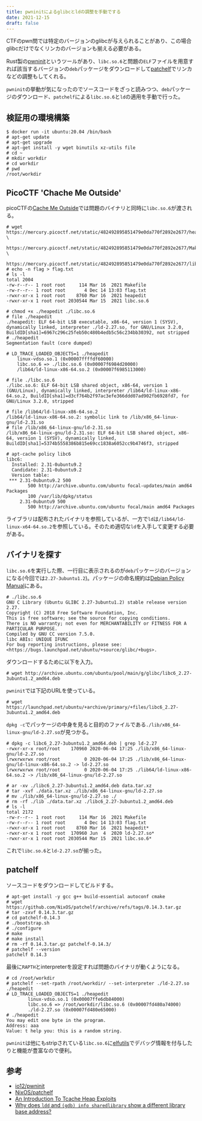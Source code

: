 ```yaml
---
title: pwninitによるglibcとldの調整を手動でする
date: 2021-12-15
draft: false
---
```


CTFのpwn問では特定のバージョンのglibcが与えられることがあり、この場合glibcだけでなくリンカのバージョンも揃える必要がある。

Rust製の[pwninit](https://github.com/io12/pwninit)というツールがあり、`libc.so.6`と問題の`ELF`ファイルを用意すれば該当するバージョンの`deb`パッケージをダウンロードして[patchelf](https://github.com/NixOS/patchelf)でリンカなどの調整もしてくれる。

`pwninit`の挙動が気になったのでソースコードをざっと読みつつ、`deb`パッケージのダウンロード、`patchelf`による`libc.so.6`と`ld`の適用を手動で行った。

## 検証用の環境構築

```
$ docker run -it ubuntu:20.04 /bin/bash
# apt-get update
# apt-get upgrade
# apt-get install -y wget binutils xz-utils file
# cd ~
# mkdir workdir
# cd workdir
# pwd
/root/workdir
```

## PicoCTF 'Chache Me Outside'

picoCTFの[Cache Me Outside](https://play.picoctf.org/practice/challenge/146?category=6&page=1)では問題のバイナリと同時に`libc.so.6`が渡される。

```
# wget https://mercury.picoctf.net/static/482492895851479e0da770f2892e2677/heapedit \
    https://mercury.picoctf.net/static/482492895851479e0da770f2892e2677/Makefile \
    https://mercury.picoctf.net/static/482492895851479e0da770f2892e2677/libc.so.6
# echo -n flag > flag.txt
# ls -l
total 2004
-rw-r--r-- 1 root root     114 Mar 16  2021 Makefile
-rw-r--r-- 1 root root       4 Dec 14 13:03 flag.txt
-rwxr-xr-x 1 root root    8760 Mar 16  2021 heapedit
-rwxr-xr-x 1 root root 2030544 Mar 15  2021 libc.so.6
```

```
# chmod +x ./heapedit ./libc.so.6
# file ./heapedit
./heapedit: ELF 64-bit LSB executable, x86-64, version 1 (SYSV), dynamically linked, interpreter ./ld-2.27.so, for GNU/Linux 3.2.0, BuildID[sha1]=6967c296c25feb50c480b4edb5c56c234bb30392, not stripped
# ./heapedit
Segmentation fault (core dumped)
```

```
# LD_TRACE_LOADED_OBJECTS=1 ./heapedit
    linux-vdso.so.1 (0x00007ffffdf60000)
    libc.so.6 => ./libc.so.6 (0x00007f6984d20000)
    /lib64/ld-linux-x86-64.so.2 (0x00007f6985113000)
```

```
# file ./libc.so.6 
./libc.so.6: ELF 64-bit LSB shared object, x86-64, version 1 (GNU/Linux), dynamically linked, interpreter /lib64/ld-linux-x86-64.so.2, BuildID[sha1]=d3cf764b2f97ac3efe366ddd07ad902fb6928fd7, for GNU/Linux 3.2.0, stripped
```

```
# file /lib64/ld-linux-x86-64.so.2 
/lib64/ld-linux-x86-64.so.2: symbolic link to /lib/x86_64-linux-gnu/ld-2.31.so
# file /lib/x86_64-linux-gnu/ld-2.31.so 
/lib/x86_64-linux-gnu/ld-2.31.so: ELF 64-bit LSB shared object, x86-64, version 1 (SYSV), dynamically linked, BuildID[sha1]=5374b5558386b815e69cc1838a6052cc9b4746f3, stripped
```

```
# apt-cache policy libc6
libc6:
  Installed: 2.31-0ubuntu9.2
  Candidate: 2.31-0ubuntu9.2
  Version table:
 *** 2.31-0ubuntu9.2 500
        500 http://archive.ubuntu.com/ubuntu focal-updates/main amd64 Packages
        100 /var/lib/dpkg/status
     2.31-0ubuntu9 500
        500 http://archive.ubuntu.com/ubuntu focal/main amd64 Packages
```

ライブラリは配布されたバイナリを参照しているが、一方で`ld`は`/lib64/ld-linux-x64-64.so.2`を参照している。そのため適切な`ld`を入手して変更する必要がある。


## バイナリを探す

`libc.so.6`を実行した際、一行目に表示されるのが`deb`パッケージのバージョンになる(今回では`2.27-3ubuntu1.2`)。パッケージの命名規約は[Debian Policy Manual](https://www.debian.org/doc/debian-policy/ch-controlfields.html#version)にある。

```
# ./libc.so.6
GNU C Library (Ubuntu GLIBC 2.27-3ubuntu1.2) stable release version 2.27.
Copyright (C) 2018 Free Software Foundation, Inc.
This is free software; see the source for copying conditions.
There is NO warranty; not even for MERCHANTABILITY or FITNESS FOR A
PARTICULAR PURPOSE.
Compiled by GNU CC version 7.5.0.
libc ABIs: UNIQUE IFUNC
For bug reporting instructions, please see:
<https://bugs.launchpad.net/ubuntu/+source/glibc/+bugs>.
```

ダウンロードするために以下を入力。

```
# wget http://archive.ubuntu.com/ubuntu/pool/main/g/glibc/libc6_2.27-3ubuntu1.2_amd64.deb
```

`pwninit`では下記のURLを使っている。

```
# wget https://launchpad.net/ubuntu/+archive/primary/+files/libc6_2.27-3ubuntu1.2_amd64.deb
```

`dpkg -c`でパッケージの中身を見ると目的のファイルである`./lib/x86_64-linux-gnu/ld-2.27.so`が見つかる。

```
# dpkg -c libc6_2.27-3ubuntu1.2_amd64.deb | grep ld-2.27
-rwxr-xr-x root/root    170960 2020-06-04 17:25 ./lib/x86_64-linux-gnu/ld-2.27.so
lrwxrwxrwx root/root         0 2020-06-04 17:25 ./lib/x86_64-linux-gnu/ld-linux-x86-64.so.2 -> ld-2.27.so
lrwxrwxrwx root/root         0 2020-06-04 17:25 ./lib64/ld-linux-x86-64.so.2 -> /lib/x86_64-linux-gnu/ld-2.27.so
```

```
# ar -xv ./libc6_2.27-3ubuntu1.2_amd64.deb data.tar.xz
# tar -xvf ./data.tar.xz ./lib/x86_64-linux-gnu/ld-2.27.so
# mv ./lib/x86_64-linux-gnu/ld-2.27.so ./
# rm -rf ./lib ./data.tar.xz ./libc6_2.27-3ubuntu1.2_amd64.deb
# ls -l
total 2172
-rw-r--r-- 1 root root     114 Mar 16  2021 Makefile
-rw-r--r-- 1 root root       4 Dec 14 13:03 flag.txt
-rwxr-xr-x 1 root root    8760 Mar 16  2021 heapedit*
-rwxr-xr-x 1 root root  170960 Jun  4  2020 ld-2.27.so*
-rwxr-xr-x 1 root root 2030544 Mar 15  2021 libc.so.6*
```

これで`libc.so.6`と`ld-2.27.so`が揃った。

## patchelf

ソースコードをダウンロードしてビルドする。

```
# apt-get install -y gcc g++ build-essential autoconf cmake
# wget https://github.com/NixOS/patchelf/archive/refs/tags/0.14.3.tar.gz
# tar -zxvf 0.14.3.tar.gz
# cd patchelf-0.14.3
# ./bootstrap.sh
# ./configure
# make
# make install
# rm -rf 0.14.3.tar.gz patchelf-0.14.3/
# patchelf --version
patchelf 0.14.3
```

最後に`RAPTH`とinterpreterを設定すれば問題のバイナリが動くようになる。

```
# cd /root/workdir
# patchelf --set-rpath /root/workdir/ --set-interpreter ./ld-2.27.so ./heapedit 
# LD_TRACE_LOADED_OBJECTS=1 ./heapedit 
        linux-vdso.so.1 (0x00007ffe6db84000)
        libc.so.6 => /root/workdir/libc.so.6 (0x00007fd480a74000)
        ./ld-2.27.so (0x00007fd480e65000)
# ./heapedit
You may edit one byte in the program.
Address: aaa
Value: t help you: this is a random string.
```

`pwninit`は他にもstripされている`libc.so.6`に[elfutils](https://sourceware.org/elfutils/)でデバッグ情報を付与したりと機能が豊富なので便利。

## 参考
- [io12/pwninit](https://github.com/io12/pwninit)
- [NixOS/patchelf](https://github.com/NixOS/patchelf)
- [An Introduction To Tcache Heap Exploits](https://featureenvy.com/blog/an-introduction-to-tcache-heap-exploits/)
- [Why does `ldd` and `(gdb) info sharedlibrary` show a different library base address?](https://reverseengineering.stackexchange.com/questions/6657/why-does-ldd-and-gdb-info-sharedlibrary-show-a-different-library-base-addr)
